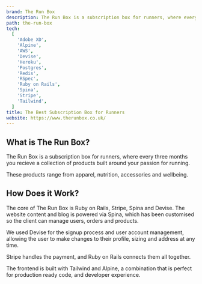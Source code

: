 ```yaml
---
brand: The Run Box
description: The Run Box is a subscription box for runners, where every three months you recieve a collection of products built around your passion for running.
path: the-run-box
tech:
  [
    'Adobe XD',
    'Alpine',
    'AWS',
    'Devise',
    'Heroku',
    'Postgres',
    'Redis',
    'RSpec',
    'Ruby on Rails',
    'Spina',
    'Stripe',
    'Tailwind',
  ]
title: The Best Subscription Box for Runners
website: https://www.therunbox.co.uk/
---
```


## What is The Run Box?

The Run Box is a subscription box for runners, where every three months you recieve a collection of products built around your passion for running.

These products range from apparel, nutrition, accessories and wellbeing.

## How Does it Work?

The core of The Run Box is Ruby on Rails, Stripe, Spina and Devise. The website content and blog is powered via Spina, which has been customised so the client can manage users, orders and products.

We used Devise for the signup process and user account management, allowing the user to make changes to their profile, sizing and address at any time.

Stripe handles the payment, and Ruby on Rails connects them all together.

The frontend is built with Tailwind and Alpine, a combination that is perfect for production ready code, and developer experience.
